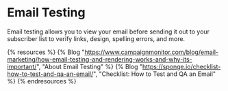 # Email Testing

Email testing allows you to view your email before sending it out to your subscriber list to verify links, design, spelling errors, and more.

{% resources %}
  {% Blog "https://www.campaignmonitor.com/blog/email-marketing/how-email-testing-and-rendering-works-and-why-its-important/", "About Email Testing" %}
  {% Blog "https://sponge.io/checklist-how-to-test-and-qa-an-email/", "Checklist: How to Test and QA an Email" %}
{% endresources %}

